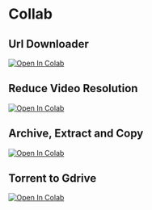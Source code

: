 # Collab

Url Downloader
--- 

<a href="https://colab.research.google.com/github/VikoFirdausi/Collab/blob/main/URL_Downloader.ipynb">
  <img src="https://colab.research.google.com/assets/colab-badge.svg" alt="Open In Colab"/>
</a>

Reduce Video Resolution
---

<a href="https://colab.research.google.com/github/VikoFirdausi/Collab/blob/main/Reduce_Video_Resolution.ipynb">
  <img src="https://colab.research.google.com/assets/colab-badge.svg" alt="Open In Colab"/>
</a>

Archive, Extract and Copy
---

<a href="https://colab.research.google.com/github/VikoFirdausi/Collab/blob/main/Ziping_and_Copying.ipynb">
  <img src="https://colab.research.google.com/assets/colab-badge.svg" alt="Open In Colab"/>
</a>

Torrent to Gdrive
---

<a href="https://colab.research.google.com/github/VikoFirdausi/Collab/blob/main/Torrent_To_GDrive_Downloader.ipynb">
  <img src="https://colab.research.google.com/assets/colab-badge.svg" alt="Open In Colab"/>
</a>


